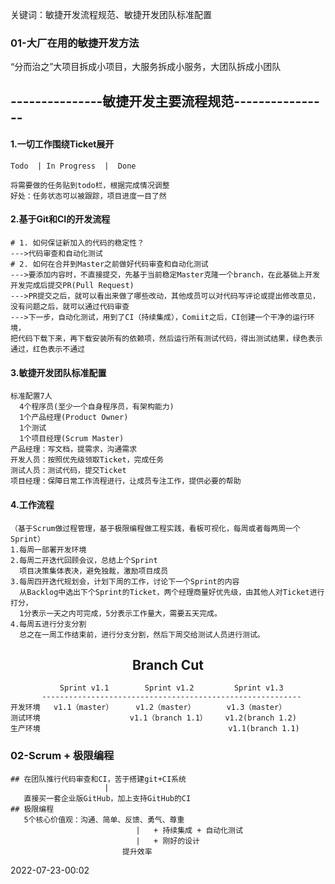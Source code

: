 <div>
 <p>关键词：敏捷开发流程规范、敏捷开发团队标准配置</p>
</div>


<h3>01-大厂在用的敏捷开发方法</h3>

“分而治之”大项目拆成小项目，大服务拆成小服务，大团队拆成小团队

## ---------------敏捷开发主要流程规范----------------
#### 1.一切工作围绕Ticket展开
    
    Todo  | In Progress  |  Done
    
    将需要做的任务贴到todo栏，根据完成情况调整
    好处：任务状态可以被跟踪，项目进度一目了然
    
#### 2.基于Git和CI的开发流程

    # 1. 如何保证新加入的代码的稳定性？
    --->代码审查和自动化测试
    # 2. 如何在合并到Master之前做好代码审查和自动化测试
    --->要添加内容时，不直接提交，先基于当前稳定Master克隆一个branch，在此基础上开发
    开发完成后提交PR(Pull Request)
    --->PR提交之后，就可以看出来做了哪些改动，其他成员可以对代码写评论或提出修改意见，
    没有问题之后，就可以通过代码审查
    --->下一步，自动化测试，用到了CI（持续集成），Comiit之后，CI创建一个干净的运行环境，
    把代码下载下来，再下载安装所有的依赖项，然后运行所有测试代码，得出测试结果，绿色表示
    通过，红色表示不通过
#### 3.敏捷开发团队标准配置
    
    标准配置7人
      4个程序员(至少一个自身程序员，有架构能力)
      1个产品经理(Product Owner)
      1个测试
      1个项目经理(Scrum Master)
    产品经理：写文档，提需求，沟通需求
    开发人员：按照优先级领取Ticket，完成任务
    测试人员：测试代码，提交Ticket
    项目经理：保障日常工作流程进行，让成员专注工作，提供必要的帮助
    
#### 4.工作流程
    
    （基于Scrum做过程管理，基于极限编程做工程实践，看板可视化，每周或者每两周一个Sprint）
    1.每周一部署开发环境
    2.每周二开迭代回顾会议，总结上个Sprint
      项目决策集体表决，避免独裁，激励项目成员
    3.每周四开迭代规划会，计划下周的工作，讨论下一个Sprint的内容
      从Backlog中选出下个Sprint的Ticket，两个经理商量好优先级，由其他人对Ticket进行打分，
      1分表示一天之内可完成，5分表示工作量大，需要五天完成。
    4.每周五进行分支分割
      总之在一周工作结束前，进行分支分割，然后下周交给测试人员进行测试。
    
<div align='center'>
    <h2>Branch Cut</h2>
</div>

               Sprint v1.1        Sprint v1.2         Sprint v1.3
           ----------------------------------------------------------
    开发环境   v1.1（master）     v1.2（master）       v1.3（master）
    测试环境                    v1.1（branch 1.1）    v1.2(branch 1.2)        
    生产环境                                          v1.1(branch 1.1)                         
    
 <h3>02-Scrum + 极限编程</h3>
     
    ## 在团队推行代码审查和CI，苦于搭建git+CI系统
                         |
       直接买一套企业版GitHub，加上支持GitHub的CI
    ## 极限编程
       5个核心价值观：沟通、简单、反馈、勇气、尊重
                                |   + 持续集成 + 自动化测试
                                |   + 刚好的设计
                             提升效率
  2022-07-23-00:02
  

    
